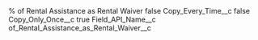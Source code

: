 <?xml version="1.0" encoding="UTF-8"?>
<CustomMetadata xmlns="http://soap.sforce.com/2006/04/metadata" xmlns:xsi="http://www.w3.org/2001/XMLSchema-instance" xmlns:xsd="http://www.w3.org/2001/XMLSchema">
    <label>% of Rental Assistance as Rental Waiver</label>
    <protected>false</protected>
    <values>
        <field>Copy_Every_Time__c</field>
        <value xsi:type="xsd:boolean">false</value>
    </values>
    <values>
        <field>Copy_Only_Once__c</field>
        <value xsi:type="xsd:boolean">true</value>
    </values>
    <values>
        <field>Field_API_Name__c</field>
        <value xsi:type="xsd:string">of_Rental_Assistance_as_Rental_Waiver__c</value>
    </values>
</CustomMetadata>
